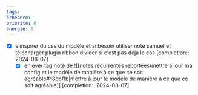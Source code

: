 ```yaml
---
tags:
échéance: 
priorité: 0
énergie: 0
---
```


- [X] s'inspirer du css du modèle et si besoin utiliser note samuel et télécharger plugin ribbon divider si c'est pas déjà le cas  [completion:: 2024-08-07]
	- [X] enlever tag noté de ![[notes récurrentes reportées/mettre à jour ma config et le modèle de manière à ce que ce soit agréable#^8dcffb|mettre à jour le modèle de manière à ce que ce soit agréable]]  [completion:: 2024-08-07]